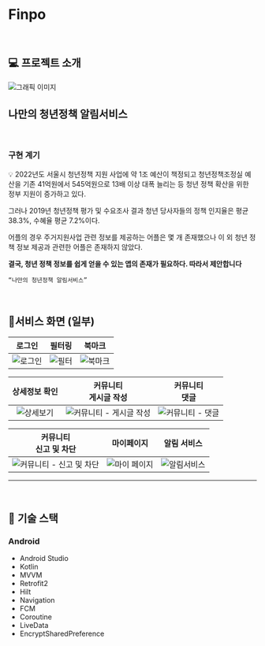 # Finpo

<br>

## 💻 프로젝트 소개
![그래픽 이미지](https://user-images.githubusercontent.com/81678959/183046458-243a4433-a985-4a9a-849e-aa4e0d0d16d5.png)


## 나만의 청년정책 알림서비스

<br>

### 구현 계기
💡 2022년도 서울시 청년정책 지원 사업에 약 1조 예산이 책정되고 청년정책조정실 예산을 기존 41억원에서 545억원으로 13배 이상 대폭 늘리는 등 청년 정책 확산을 위한 정부 지원이 증가하고 있다.

그러나 2019년 청년정책 평가 및 수요조사 결과 청년 당사자들의 정책 인지율은 평균 38.3%, 수혜율 평균 7.2%이다.

어플의 경우 주거지원사업 관련 정보를 제공하는 어플은 몇 개 존재했으나 이 외 청년 정책 정보 제공과 관련한 어플은 존재하지 않았다.

**결국, 청년 정책 정보를 쉽게 얻을 수 있는 앱의 존재가 필요하다.
따라서 제안합니다** 

    “나만의 청년정책 알림서비스”


<br>

## 📱서비스 화면 (일부)

| **로그인** | **필터링** | **북마크** |
| :---: | :---: | :---: |
| ![로그인](https://user-images.githubusercontent.com/81678959/183050772-7635d845-330e-4d6e-8b60-404122042a1e.gif) | ![필터](https://user-images.githubusercontent.com/81678959/183050926-deec15eb-98b9-497d-b4c2-a9f778c59125.gif) | ![북마크](https://user-images.githubusercontent.com/81678959/183050824-4e022376-c3d2-4cd5-b531-753850cbdd31.gif) |

| **상세정보 확인** | **커뮤니티** <br> 게시글 작성  | **커뮤니티** <br> 댓글 |
| :---: | :---: | :---: |
| ![상세보기](https://user-images.githubusercontent.com/81678959/183050843-e903a4db-7c6b-4d6b-8250-71861932a429.gif) | ![커뮤니티 - 게시글 작성](https://user-images.githubusercontent.com/81678959/183050874-847e5ef9-f90e-48bc-b790-0ac3446283cf.gif) | ![커뮤니티 - 댓글](https://user-images.githubusercontent.com/81678959/183050879-d9198501-9a4d-4fd7-af06-eccb5e5ea30f.gif) |

| **커뮤니티** <br> 신고 및 차단 | **마이페이지** | **알림 서비스** |
| :---: | :---: | :---: |
| ![커뮤니티 - 신고 및 차단](https://user-images.githubusercontent.com/81678959/183050898-281ddafe-08e4-4b1b-9ad0-23ba1d1e7794.gif) | ![마이 페이지](https://user-images.githubusercontent.com/81678959/183050820-c48b9f15-efd8-44e3-98cd-57a38a1698dd.gif) | ![알림서비스](https://user-images.githubusercontent.com/81678959/183051523-a55ef50c-d809-4773-a8de-9b5f7ca102a2.gif) |

___

<br>

## 📜 기술 스택

### Android
- Android Studio
- Kotlin
- MVVM
- Retrofit2
- Hilt
- Navigation
- FCM
- Coroutine
- LiveData
- EncryptSharedPreference

<br>
